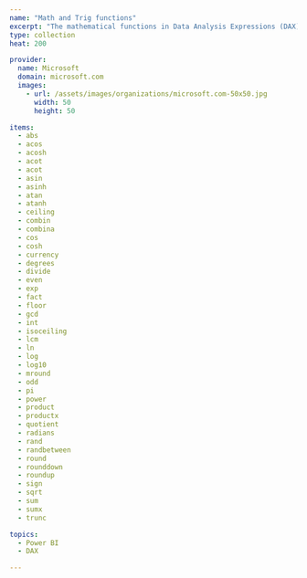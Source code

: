 ```yaml
---
name: "Math and Trig functions"
excerpt: "The mathematical functions in Data Analysis Expressions (DAX) are very similar to the Excel mathematical and trigonometric functions. This section lists the mathematical functions provided by DAX."
type: collection
heat: 200

provider:
  name: Microsoft
  domain: microsoft.com
  images:
    - url: /assets/images/organizations/microsoft.com-50x50.jpg
      width: 50
      height: 50

items:
  - abs
  - acos
  - acosh
  - acot
  - acot
  - asin
  - asinh
  - atan
  - atanh
  - ceiling
  - combin
  - combina
  - cos
  - cosh
  - currency
  - degrees
  - divide
  - even
  - exp
  - fact
  - floor
  - gcd
  - int
  - isoceiling
  - lcm
  - ln
  - log
  - log10
  - mround
  - odd
  - pi
  - power
  - product
  - productx
  - quotient
  - radians
  - rand
  - randbetween
  - round
  - rounddown
  - roundup
  - sign
  - sqrt
  - sum
  - sumx
  - trunc

topics:
  - Power BI
  - DAX

---
```


